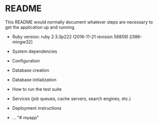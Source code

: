 # README

This README would normally document whatever steps are necessary to get the
application up and running.

* Ruby version: ruby 2.3.3p222 (2016-11-21 revision 56859) [i386-mingw32]

* System dependencies

* Configuration

* Database creation

* Database initialization

* How to run the test suite

* Services (job queues, cache servers, search engines, etc.)

* Deployment instructions

* ...
"# myapp" 
